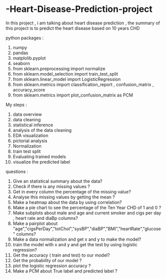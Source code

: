# -Heart-Disease-Prediction-project

In this project , i am talking about heart disease prediction , the summary of this project is to predict the heart disease based on 10 years CHD 



python packages :
1) numpy
2) pandas
3) matplolib.pyplot
4) seaborn
5) from sklearn.preprocessing import normalize
6) from sklearn.model_selection import train_test_split
7) from sklearn.linear_model import LogisticRegression
8) from sklearn.metrics import classification_report , confusion_matrix , accuracy_score
9) from sklearn.metrics import plot_confusion_matrix as PCM
    
My steps :
1) data overview
2) data cleaning
3) statistical inference
4) analysis of the data cleaning
5) EDA visualization
6) pictorial analysis
7) Normalization
8) train test split
9) Evaluating trained models
10) visualize the predicted label


questions :

1) Give an statistical summary about the data?
2) Check if there is any missing values ?
3) Get in every column the percentage of the missing value?
4) Analyse this missing values by getting the mean ?
5) Make a heatmap about the data by using correlation?
6) Make a pie chart to see the percentage of the Ten Year CHD of 1 and 0 ?
7) Make subplots about male and age and current smoker and cigs per day , heart rate and diaBp columns?
8) Make a pairplot about "age","cigsPerDay","totChol","sysBP","diaBP","BMI","heartRate","glucose" columns?
9) Make a data normalization and get x and y to make the model?
10) train the model with x and y and get the test by using logistic regression?
11) Get the accuracy ( train and test) to our model?
12) Get the probability of our model ?
13) plot the logistic regression accuracy ?
14) Make a PCM about True label and predicted label ?
